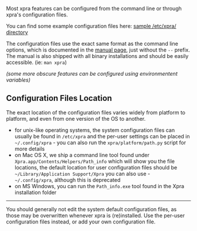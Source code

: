Most xpra features can be configured from the command line or through xpra's configuration files.

You can find some example configuration files here: [sample /etc/xpra/ directory](https://xpra.org/conf/)

The configuration files use the exact same format as the command line options, which is documented in the [manual page](https://xpra.org/manual.html), just without the `--` prefix.\
The manual is also shipped with all binary installations and should be easily accessible. (ie: `man xpra`)

_(some more obscure features can be configured using environmentent variables)_


## Configuration Files Location

The exact location of the configuration files varies widely from platform to platform, and even from one version of the OS to another.
* for unix-like operating systems, the system configuration files can usually be found in `/etc/xpra` and the per-user settings can be placed in `~/.config/xpra` - you can also run the `xpra/platform/path.py` script for more details
* on Mac OS X, we ship a command line tool found under `Xpra.app/Contents/Helpers/Path_info` which will show you the file locations, the default location for user configuration files should be `~/Library/Application Support/Xpra` you can also use - `
~/.config/xpra`, although this is deprecated
* on MS Windows, you can run the `Path_info.exe` tool found in the Xpra installation folder


----

You should generally not edit the system default configuration files, as those may be overwritten whenever xpra is (re)installed.
Use the per-user configuration files instead, or add your own configuration file.
